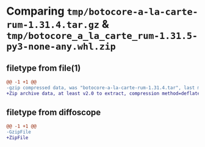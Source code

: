 # Comparing `tmp/botocore-a-la-carte-rum-1.31.4.tar.gz` & `tmp/botocore_a_la_carte_rum-1.31.5-py3-none-any.whl.zip`

## filetype from file(1)

```diff
@@ -1 +1 @@
-gzip compressed data, was "botocore-a-la-carte-rum-1.31.4.tar", last modified: Tue Jul 18 01:55:34 2023, max compression
+Zip archive data, at least v2.0 to extract, compression method=deflate
```

## filetype from diffoscope

```diff
@@ -1 +1 @@
-GzipFile
+ZipFile
```

